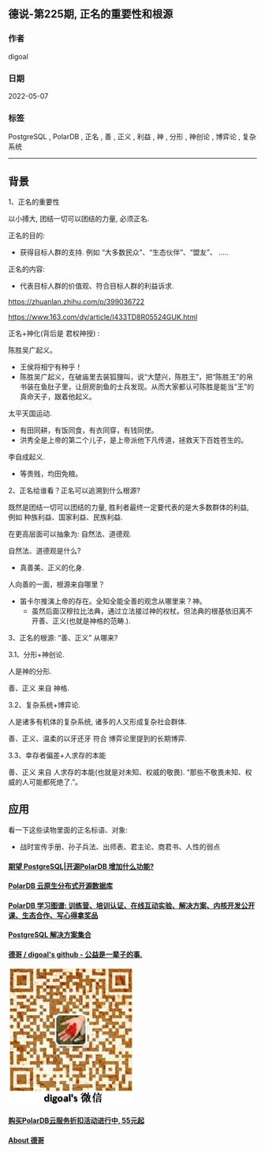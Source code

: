 ## 德说-第225期, 正名的重要性和根源                      
                                  
### 作者                                  
digoal                                  
                                  
### 日期                                  
2022-05-07                                 
                                  
### 标签                                  
PostgreSQL , PolarDB , 正名 , 善 , 正义 , 利益 , 神 , 分形 , 神创论 , 博弈论 , 复杂系统                 
                                  
----                                  
                                  
## 背景   
1、正名的重要性      
  
以小搏大, 团结一切可以团结的力量, 必须正名.    
  
正名的目的:    
- 获得目标人群的支持. 例如 “大多数民众”、“生态伙伴”、“盟友”、  .....    
  
正名的内容:    
- 代表目标人群的价值观、符合目标人群的利益诉求.    
  
https://zhuanlan.zhihu.com/p/399036722  
  
https://www.163.com/dy/article/I433TD8R05524GUK.html  
  
  
正名+神化(背后是 君权神授)  :     
  
陈胜吴广起义。  
- 王侯将相宁有种乎！    
- 陈胜吴广起义，在破庙里去装狐狸叫，说“大楚兴，陈胜王”，把“陈胜王”的帛书装在鱼肚子里，让厨房剖鱼的士兵发现。从而大家都认可陈胜是能当“王”的真命天子，跟着他起义。  
  
太平天国运动.   
- 有田同耕，有饭同食，有衣同穿，有钱同使。    
- 洪秀全是上帝的第二个儿子，是上帝派他下凡传道，拯救天下百姓苍生的。  
  
李自成起义.  
- 等贵贱，均田免粮。  
  
  
2、正名给谁看？正名可以追溯到什么根源?   
  
既然是团结一切可以团结的力量, 胜利者最终一定要代表的是大多数群体的利益, 例如 种族利益、国家利益、民族利益.   
  
在更高层面可以抽象为: 自然法、道德观.     
  
自然法、道德观是什么?  
- 真善美、正义的化身.    
  
人向善的一面，根源来自哪里？  
- 笛卡尔推演上帝的存在。全知全能全善的观念从哪里来？神。  
    - 虽然后面汉穆拉比法典，通过立法接过神的权杖。但法典的根基依旧离不开善、正义(也就是神格的范畴.).    
  
3、正名的根源: “善、正义” 从哪来?    
  
3\.1、分形+神创论.    
  
人是神的分形.    
  
善、正义 来自 神格.    
  
3\.2、复杂系统+博弈论.    
  
人是诸多有机体的复杂系统, 诸多的人又形成复杂社会群体.    
  
善、正义、温柔的以牙还牙 符合 博弈论里提到的长期博弈.    
  
3\.3、幸存者偏差+人求存的本能  
  
善、正义 来自 人求存的本能(也就是对未知、权威的敬畏).  “那些不敬畏未知、权威的人可能都死绝了.”。   
  
  
## 应用
看一下这些读物里面的正名标语、对象:   
- 战时宣传手册、孙子兵法、出师表、君主论、商君书、人性的弱点     
  
#### [期望 PostgreSQL|开源PolarDB 增加什么功能?](https://github.com/digoal/blog/issues/76 "269ac3d1c492e938c0191101c7238216")
  
  
#### [PolarDB 云原生分布式开源数据库](https://github.com/ApsaraDB "57258f76c37864c6e6d23383d05714ea")
  
  
#### [PolarDB 学习图谱: 训练营、培训认证、在线互动实验、解决方案、内核开发公开课、生态合作、写心得拿奖品](https://www.aliyun.com/database/openpolardb/activity "8642f60e04ed0c814bf9cb9677976bd4")
  
  
#### [PostgreSQL 解决方案集合](../201706/20170601_02.md "40cff096e9ed7122c512b35d8561d9c8")
  
  
#### [德哥 / digoal's github - 公益是一辈子的事.](https://github.com/digoal/blog/blob/master/README.md "22709685feb7cab07d30f30387f0a9ae")
  
  
![digoal's wechat](../pic/digoal_weixin.jpg "f7ad92eeba24523fd47a6e1a0e691b59")
  
  
#### [购买PolarDB云服务折扣活动进行中, 55元起](https://www.aliyun.com/activity/new/polardb-yunparter?userCode=bsb3t4al "e0495c413bedacabb75ff1e880be465a")
  
  
#### [About 德哥](https://github.com/digoal/blog/blob/master/me/readme.md "a37735981e7704886ffd590565582dd0")
  
